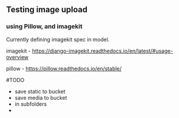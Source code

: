 ## Testing image upload
### using Pillow, and imagekit

Currently defining imagekit spec in model.

imagekit - https://django-imagekit.readthedocs.io/en/latest/#usage-overview

pillow - https://pillow.readthedocs.io/en/stable/

#TODO
- save static to bucket
- save media to bucket
- in subfolders
- 